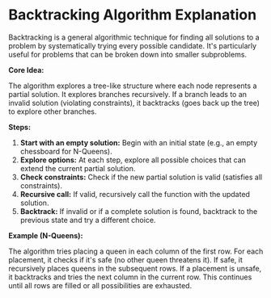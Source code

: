 # Backtracking Algorithm Explanation

Backtracking is a general algorithmic technique for finding all solutions to a problem by systematically trying every possible candidate.  It's particularly useful for problems that can be broken down into smaller subproblems.

**Core Idea:**

The algorithm explores a tree-like structure where each node represents a partial solution.  It explores branches recursively.  If a branch leads to an invalid solution (violating constraints), it backtracks (goes back up the tree) to explore other branches.

**Steps:**

1. **Start with an empty solution:** Begin with an initial state (e.g., an empty chessboard for N-Queens).
2. **Explore options:** At each step, explore all possible choices that can extend the current partial solution.
3. **Check constraints:** Check if the new partial solution is valid (satisfies all constraints).
4. **Recursive call:** If valid, recursively call the function with the updated solution.
5. **Backtrack:** If invalid or if a complete solution is found, backtrack to the previous state and try a different choice.

**Example (N-Queens):**

The algorithm tries placing a queen in each column of the first row.  For each placement, it checks if it's safe (no other queen threatens it). If safe, it recursively places queens in the subsequent rows. If a placement is unsafe, it backtracks and tries the next column in the current row.  This continues until all rows are filled or all possibilities are exhausted.